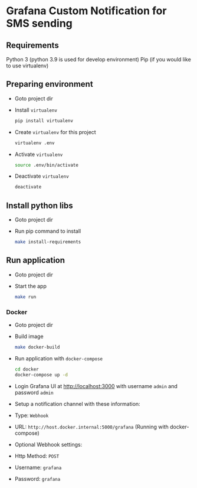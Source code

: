 # Grafana Custom Notification for SMS sending

## Requirements

Python 3 (python 3.9 is used for develop environment)
Pip (if you would like to use virtualenv)

## Preparing environment

- Goto project dir
- Install `virtualenv`

  ```bash
  pip install virtualenv
  ```

- Create `virtualenv` for this project

  ```bash
  virtualenv .env
  ```

- Activate `virtualenv`

  ```bash
  source .env/bin/activate
  ```

- Deactivate `virtualenv`

  ```bash
  deactivate
  ```

## Install python libs

- Goto project dir
- Run pip command to install

  ```bash
  make install-requirements
  ```

## Run application

- Goto project dir
- Start the app

  ```bash
  make run
  ```

### Docker

- Goto project dir
- Build image

  ```bash
  make docker-build
  ```

- Run application with `docker-compose`

  ```bash
  cd docker
  docker-compose up -d
  ```

- Login Grafana UI at [http://localhost:3000](http://localhost:3000) with username `admin` and password `admin`

- Setup a notification channel with these information:
 - Type: `Webhook`
 - URL: `http://host.docker.internal:5000/grafana` (Running with docker-compose)
 - Optional Webhook settings:
  - Http Method: `POST`
  - Username: `grafana`
  - Password: `grafana`
